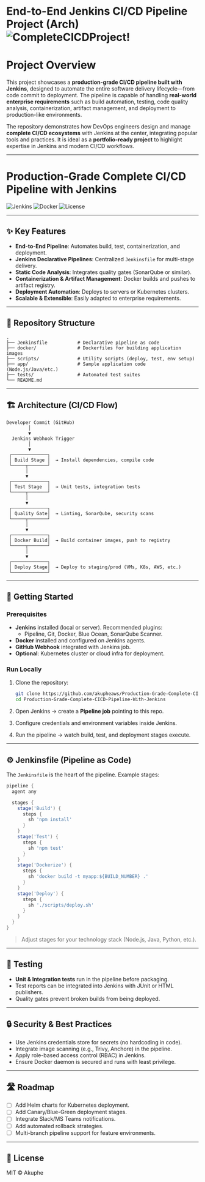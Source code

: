 # End-to-End Jenkins CI/CD Pipeline Project (Arch) ![CompleteCICDProject!](https://lucid.app/publicSegments/view/0c183bd6-73f4-4547-93e1-5246db5e863c/image.png)
# Project Overview

This project showcases a **production-grade CI/CD pipeline built with Jenkins**, designed to automate the entire software delivery lifecycle—from code commit to deployment. The pipeline is capable of handling **real-world enterprise requirements** such as build automation, testing, code quality analysis, containerization, artifact management, and deployment to production-like environments.  

The repository demonstrates how DevOps engineers design and manage **complete CI/CD ecosystems** with Jenkins at the center, integrating popular tools and practices. It is ideal as a **portfolio-ready project** to highlight expertise in Jenkins and modern CI/CD workflows.

---

# Production‑Grade Complete CI/CD Pipeline with Jenkins

![Jenkins](https://img.shields.io/badge/Jenkins-CI%2FCD-red)
![Docker](https://img.shields.io/badge/Docker-Containerization-blue)
![License](https://img.shields.io/badge/license-MIT-informational)

---

## ✨ Key Features

- **End-to-End Pipeline**: Automates build, test, containerization, and deployment.
- **Jenkins Declarative Pipelines**: Centralized `Jenkinsfile` for multi-stage delivery.
- **Static Code Analysis**: Integrates quality gates (SonarQube or similar).
- **Containerization & Artifact Management**: Docker builds and pushes to artifact registry.
- **Deployment Automation**: Deploys to servers or Kubernetes clusters.
- **Scalable & Extensible**: Easily adapted to enterprise requirements.

---

## 📁 Repository Structure

```
.
├── Jenkinsfile           # Declarative pipeline as code
├── docker/               # Dockerfiles for building application images
├── scripts/              # Utility scripts (deploy, test, env setup)
├── app/                  # Sample application code (Node.js/Java/etc.)
├── tests/                # Automated test suites
└── README.md
```

---

## 🏗️ Architecture (CI/CD Flow)

```
Developer Commit (GitHub)
        │
        ▼
  Jenkins Webhook Trigger
        │
        ▼
 ┌─────────────┐
 │ Build Stage │  → Install dependencies, compile code
 └─────┬───────┘
       │
       ▼
 ┌─────────────┐
 │ Test Stage  │  → Unit tests, integration tests
 └─────┬───────┘
       │
       ▼
 ┌─────────────┐
 │ Quality Gate│  → Linting, SonarQube, security scans
 └─────┬───────┘
       │
       ▼
 ┌─────────────┐
 │ Docker Build│  → Build container images, push to registry
 └─────┬───────┘
       │
       ▼
 ┌─────────────┐
 │ Deploy Stage│  → Deploy to staging/prod (VMs, K8s, AWS, etc.)
 └─────────────┘
```

---

## 🚀 Getting Started

### Prerequisites

- **Jenkins** installed (local or server). Recommended plugins:
  - Pipeline, Git, Docker, Blue Ocean, SonarQube Scanner.
- **Docker** installed and configured on Jenkins agents.
- **GitHub Webhook** integrated with Jenkins job.
- **Optional**: Kubernetes cluster or cloud infra for deployment.

### Run Locally

1. Clone the repository:
   ```bash
   git clone https://github.com/akupheaws/Production-Grade-Complete-CICD-Pipeline-With-Jenkins
   cd Production-Grade-Complete-CICD-Pipeline-With-Jenkins
   ```

2. Open Jenkins → create a **Pipeline job** pointing to this repo.

3. Configure credentials and environment variables inside Jenkins.

4. Run the pipeline → watch build, test, and deployment stages execute.

---

## ⚙️ Jenkinsfile (Pipeline as Code)

The `Jenkinsfile` is the heart of the pipeline. Example stages:

```groovy
pipeline {
  agent any

  stages {
    stage('Build') {
      steps {
        sh 'npm install'
      }
    }
    stage('Test') {
      steps {
        sh 'npm test'
      }
    }
    stage('Dockerize') {
      steps {
        sh 'docker build -t myapp:${BUILD_NUMBER} .'
      }
    }
    stage('Deploy') {
      steps {
        sh './scripts/deploy.sh'
      }
    }
  }
}
```

> Adjust stages for your technology stack (Node.js, Java, Python, etc.).

---

## 🧪 Testing

- **Unit & Integration tests** run in the pipeline before packaging.
- Test reports can be integrated into Jenkins with JUnit or HTML publishers.
- Quality gates prevent broken builds from being deployed.

---

## 🔒 Security & Best Practices

- Use Jenkins credentials store for secrets (no hardcoding in code).
- Integrate image scanning (e.g., Trivy, Anchore) in the pipeline.
- Apply role-based access control (RBAC) in Jenkins.
- Ensure Docker daemon is secured and runs with least privilege.

---

## 🛣️ Roadmap

- [ ] Add Helm charts for Kubernetes deployment.
- [ ] Add Canary/Blue-Green deployment stages.
- [ ] Integrate Slack/MS Teams notifications.
- [ ] Add automated rollback strategies.
- [ ] Multi-branch pipeline support for feature environments.

---

## 📜 License

MIT © Akuphe
